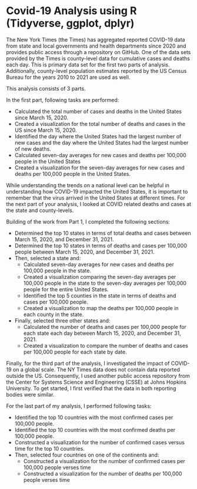 # Covid-19 Analysis using R (Tidyverse, ggplot, dplyr)

The New York Times (the Times) has aggregated reported COVID-19 data from state and local governments and health departments since 2020 and provides public access through a repository on GitHub. One of the data sets provided by the Times is county-level data for cumulative cases and deaths each day. This is primary data set for the first two parts of analysis. Additionally, county-level population estimates reported by the US Census Bureau for the years 2010 to 2021 are used as well.

This analysis consists of 3 parts. 

In the first part, following tasks are performed: 
- Calculated the total number of cases and deaths in the United States since March 15, 2020.
- Created a visualization for the total number of deaths and cases in the US since March 15, 2020. 
- Identified the day where the United States had the largest number of new cases and the day where the United States had the largest number of new deaths. 
- Calculated seven-day averages for new cases and deaths per 100,000 people in the United States
- Created a visualization for the seven-day averages for new cases and deaths per 100,000 people in the United States.

While understanding the trends on a national level can be helpful in understanding how COVID-19 impacted the United States, it is important to remember that the virus arrived in the United States at different times. For the next part of your analysis, I looked at COVID related deaths and cases at the state and county-levels. 

Building of the work from Part 1, I completed the following sections: 
- Determined the top 10 states in terms of total deaths and cases between March 15, 2020, and December 31, 2021. 
- Determined the top 10 states in terms of deaths and cases per 100,000 people between March 15, 2020, and December 31, 2021. 
- Then, selected a state and: 
    - Calculated seven-day averages for new cases and deaths per 100,000 people in the state.
    - Created a visualization comparing the seven-day averages per 100,000 people in the state to the seven-day averages per 100,000 people for the entire United States.
    - Identified the top 5 counties in the state in terms of deaths and cases per 100,000 people.
    - Created a visualization to map the deaths per 100,000 people in each county in the state. 
- Finally, selected three other states and: 
    - Calculated the number of deaths and cases per 100,000 people for each state each day between March 15, 2020, and December 31, 2021. 
    - Created a visualization to compare the number of deaths and cases per 100,000 people for each state by date.
    
Finally, for the third part of the analysis, I investigated the impact of COVID-19 on a global scale. The NY Times data does not contain data reported outside the US. Consequently, I used another public access repository from the Center for Systems Science and Engineering (CSSE) at Johns Hopkins University. To get started, I first verified that the data in both reporting bodies were similar.

For the last part of my analysis, I performed following tasks:
- Identified the top 10 countries with the most confirmed cases per 100,000 people. 
- Identified the top 10 countries with the most confirmed deaths per 100,000 people. 
- Constructed a visualization for the number of confirmed cases versus time for the top 10 countries.
- Then, selected four countries on one of the continents and: 
    - Constructed a visualization for the number of confirmed cases per 100,000 people verses time 
    - Constructed a visualization for the number of deaths per 100,000 people verses time
